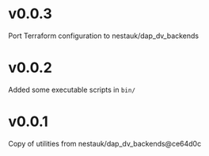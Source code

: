 # v0.0.3

Port Terraform configuration to nestauk/dap_dv_backends

# v0.0.2

Added some executable scripts in `bin/`

# v0.0.1

Copy of utilities from nestauk/dap_dv_backends@ce64d0c
